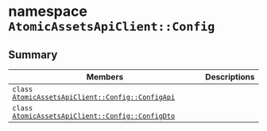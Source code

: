 # namespace `AtomicAssetsApiClient::Config` 

## Summary

 Members                                | Descriptions                                
----------------------------------------|---------------------------------------------
`class ` [`AtomicAssetsApiClient::Config::ConfigApi`](.github/workflows/documentation/md/AtomicAssetsApiClient--Config--ConfigApi.md#class_atomic_assets_api_client_1_1_config_1_1_config_api) | 
`class ` [`AtomicAssetsApiClient::Config::ConfigDto`](.github/workflows/documentation/md/AtomicAssetsApiClient--Config--ConfigDto.md#class_atomic_assets_api_client_1_1_config_1_1_config_dto) | 


